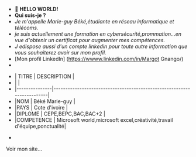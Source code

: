 - 👋 __HELLO WORLD!__
- __Qui suis-je ?__
- _Je m'appelle Marie-guy Béké,étudiante en réseau informatique et télécoms._
- _je suis actuellement une formation en cybersécurité,prommation...en vue d'obtenir un certificat pour augmenter mes compétences._
- _J edispose aussi d'un compte linkedin pour toute autre information que vous souhaiterez avoir sur mon profil._
- [Mon profil LinkedIn] (https://wwww.linkedin.com/in/Margot Gnango/)
- 
+ | TITRE         | DESCRIPTION                                                            |
+ |                                                                                        |
+ |---------------|------------------------------------------------------------------------|
+ |NOM            | Béké Marie-guy                                                         |
+ |PAYS           | Cote d'ivoire                                                          |
+ |DIPLOME        | CEPE,BEPC,BAC,BAC+2                                                    |
+ |COMPETENCE     | Microsoft world,microsoft excel,créativité,travail d'équipe,ponctualité|
-               
Voir mon site...
